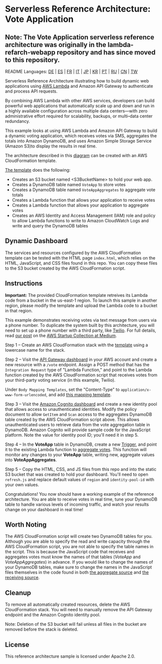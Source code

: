 # Serverless Reference Architecture: Vote Application

## Note: The Vote Application serverless reference architecture was originally in the lambda-refarch-webapp repository and has since moved to this repository.

README Languages:  [DE](README/README-DE.md) | [ES](README/README-ES.md) | [FR](README/README-FR.md) | [IT](README/README-IT.md) | [JP](README/README-JP.md) | [KR](README/README-KR.md) |
[PT](README/README-PT.md) | [RU](README/README-RU.md) |
[CN](README/README-CN.md) | [TW](README/README-TW.md)

Serverless Reference Architecture illustrating how to build dynamic web applications using [AWS Lambda](http://aws.amazon.com/lambda/) and Amazon API Gateway to authenticate and process API requests.

By combining AWS Lambda with other AWS services, developers can build powerful web applications that automatically scale up and down and run in a highly available configuration across multiple data centers&mdash;with zero administrative effort required for scalability, backups, or multi–data center redundancy.

This example looks at using AWS Lambda and Amazon API Gateway to build a dynamic voting application, which receives votes via SMS, aggregates the totals into Amazon DynamoDB, and uses Amazon Simple Storage Service (Amazon S3)to display the results in real time.

The architecture described in this [diagram](https://s3.amazonaws.com/awslambda-reference-architectures/web-app/lambda-refarch-webapp.pdf) can be created with an AWS CloudFormation template.

[The template](https://s3.amazonaws.com/awslambda-reference-architectures/web-app/lambda_webapp.template) does the following:

- Creates an S3 bucket named <S3BucketName\> to hold your web app.
- Creates a DynamoDB table named `VoteApp` to store votes
- Creates a DynamoDB table named `VoteAppAggregates` to aggregate vote totals
- Creates a Lambda function that allows your application to receive votes
- Creates a Lambda function that allows your application to aggregate votes
- Creates an AWS Identity and Access Management (IAM) role and policy to allow Lambda functions to write to Amazon CloudWatch Logs and write and query the DynamoDB tables

## Dynamic Dashboard

The services and resources configured by the AWS CloudFormation template can be tested with the HTML page `index.html`, which relies on the HTML, JavaScript, and CSS files found in this repo. You can copy these files to the S3 bucket created by the AWS CloudFormation script.

## Instructions
**Important:** The provided CloudFormation template retreives its Lambda code from a bucket in the us-east-1 region. To launch this sample in another region, please modify the template and upload the Lambda code to a bucket in that region.

This example demonstrates receiving votes via text message from users via a phone number. To duplicate the system built by this architecture, you will need to set up a phone number with a third party, like [Twilio](http://twilio.com). For full details, read [our post](https://medium.com/aws-activate-startup-blog/building-dynamic-dashboards-using-aws-lambda-and-amazon-dynamodb-streams-part-ii-b2d883bebde5) on the [AWS Startup Collection at Medium](https://medium.com/aws-activate-startup-blog).

Step 1 – Create an AWS CloudFormation stack with the [template](https://s3.amazonaws.com/awslambda-reference-architectures/web-app/lambda_webapp.template) using a lowercase name for the stack.

Step 2 – Visit the [API Gateway dashboard](https://console.aws.amazon.com/apigateway/home) in your AWS account and create a new resource with a `/vote` endpoint. Assign a POST method that has the `Integration Request` type of "Lambda Function," and point to the Lambda function created by the AWS CloudFormation script that receives votes from your third-party voting service (in this example, Twilio).

Under `Body Mapping Templates`, set the "Content-Type" to `application/x-www-form-urlencoded`, and add [this mapping template](apigateway-mappingtemplate.txt).

Step 3 – Visit the [Amazon Cognito dashboard](https://console.aws.amazon.com/cognito/home) and create a new identity pool that allows access to unauthenticated identities. Modify the policy document to allow `GetItem` and `Scan` access to the aggregates DynamoDB table created by the AWS CloudFormation script above. This allows unauthenticated users to retrieve data from the vote aggregation table in DynamoDB. Amazon Cognito will provide sample code for the JavaScript platform. Note the value for identity pool ID; you'll need it in step 5.

Step 4 – In the __VoteApp__ table in DynamoDB, create a new [Trigger](https://docs.aws.amazon.com/amazondynamodb/latest/developerguide/Streams.Lambda.html), and point it to the existing Lambda function to [aggregate votes](lambda-functions/aggregate-votes/app.js). This function will monitor any changes to your __VoteApp__ table, writing new, aggregate values into __VoteAppAggregates__.

Step 5 – Copy the HTML, CSS, and JS files from this repo and into the static S3 bucket that was created to hold your dashboard. You'll need to open `refresh.js` and replace default values of `region` and `identity-pool-id` with your own values.

Congratulations! You now should have a working example of the reference architecture. You are able to receive votes in real time, tune your DynamoDB table to handle various levels of incoming traffic, and watch your results change on your dashboard in real time!

## Worth Noting

The AWS CloudFormation script will create two DynamoDB tables for you. Although you are able to specify the read and write capacity through the AWS CloudFormation script, you are not able to specify the table names in the script. This is because the JavaScript code that receives and aggregates votes must know the names of that tables (_VoteApp_ and _VoteAppAggregates_) in advance. If you would like to change the names of your DynamoDB tables, make sure to change the names in the JavaScript files themselves in the code found in both [the aggregate source](/lambda-functions/aggregate-votes/) and [the receiving source](/lambda-functions/receive-vote/).

## Cleanup

To remove all automatically created resources, delete the AWS CloudFormation stack. You will need to manually remove the API Gateway endpoint and the Amazon Cognito identity pool.

Note: Deletion of the S3 bucket will fail unless all files in the bucket are removed before the stack is deleted.

## License

This reference architecture sample is licensed under Apache 2.0.
